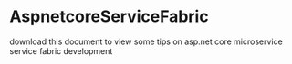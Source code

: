 # AspnetcoreServiceFabric
download this document to view some tips on asp.net core microservice service fabric development
